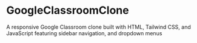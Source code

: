# GoogleClassroomClone
A responsive Google Classroom clone built with HTML, Tailwind CSS, and JavaScript featuring sidebar navigation, and dropdown menus
